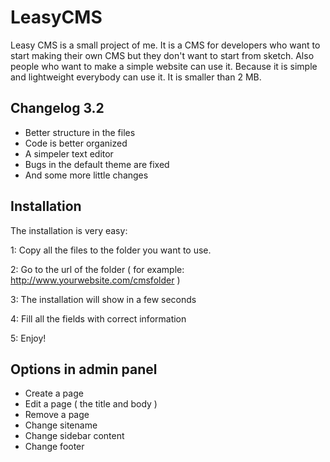 LeasyCMS
========

Leasy CMS is a small project of me. It is a CMS for developers who want to start making their own CMS but
they don't want to start from sketch. Also people who want to make a simple website can use it. 
Because it is simple and lightweight everybody can use it. It is smaller than 2 MB.

Changelog 3.2
--------
- Better structure in the files
- Code is better organized
- A simpeler text editor
- Bugs in the default theme are fixed
- And some more little changes

Installation
--------

The installation is very easy:

1: Copy all the files to the folder you want to use.

2: Go to the url of the folder ( for example: http://www.yourwebsite.com/cmsfolder  )

3: The installation will show in a few seconds

4: Fill all the fields with correct information

5: Enjoy!

Options in admin panel
--------

- Create a page
- Edit a page ( the title and body )
- Remove a page
- Change sitename
- Change sidebar content
- Change footer

